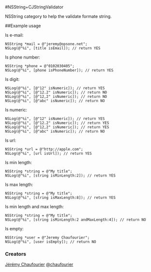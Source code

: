 #NSString+CJStringValidator

NSString category to help the validate formate string.

##Example usage

Is e-mail:

	NSString *mail = @"jeremy@opsone.net";
	NSLog(@"%i", [title isEmail]); // return YES

Is phone number:

	NSString *phone = @"0102030405";
	NSLog(@"%i", [phone isPhoneNumber]); // return YES

Is digit:

	NSLog(@"%i", [@"12" isNumeric]); // return YES
	NSLog(@"%i", [@"12.2" isNumeric]); // return NO
	NSLog(@"%i", [@"12,2" isNumeric]); // return NO
	NSLog(@"%i", [@"abc" isNumeric]); // return NO

Is numeric:

	NSLog(@"%i", [@"12" isNumeric]); // return YES
	NSLog(@"%i", [@"12.2" isNumeric]); // return YES
	NSLog(@"%i", [@"12,2" isNumeric]); // return YES
	NSLog(@"%i", [@"abc" isNumeric]); // return NO

Is url:

	NSString *url = @"http://apple.com";
	NSLog(@"%i", [url isUrl]); // return YES

Is min length:

	NSString *string = @"My title";
	NSLog(@"%i", [string isMinLength:2]); // return YES

Is max length:

	NSString *string = @"My title";
	NSLog(@"%i", [string isMaxLength:8]); // return YES

Is min length and max length:

	NSString *string = @"My title";
	NSLog(@"%i", [string isMinLength:2 andMaxLength:4]); // return NO

Is empty:

	NSString *user = @"Jeremy Chaufourier";
	NSLog(@"%i", [user isEmpty]); // return NO


### Creators
[Jérémy Chaufourier](http://github.com/batosai)
[@chaufourier](https://twitter.com/chaufourier)